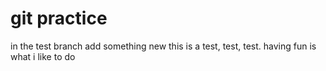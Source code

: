 # git practice
in the test branch
add something new
this is a test, test, test.
having fun is what i like to do